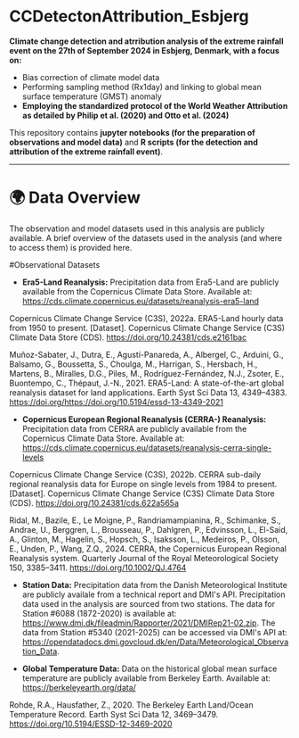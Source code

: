 # CCDetectonAttribution_Esbjerg

**Climate change detection and atrribution analysis of the extreme rainfall event on the 27th of September 2024 in Esbjerg, Denmark, with a focus on:**

- Bias correction of climate model data
- Performing sampling method (Rx1day) and linking to global mean surface temperature (GMST) anomaly
- **Employing the standardized protocol of the World Weather Attribution as detailed by Philip et al. (2020) and Otto et al. (2024)**

This repository contains **jupyter notebooks (for the preparation of observations and model data)** and **R scripts (for the detection and attribution of the extreme rainfall event)**.

---

# 🌍 Data Overview

The observation and model datasets used in this analysis are publicly available. A brief overview of the datasets used in the analysis (and where to access them) is provided here. 

#Observational Datasets

- **Era5-Land Reanalysis:** Precipitation data from Era5-Land are publicly available from the Copernicus Climate Data Store. Available at: https://cds.climate.copernicus.eu/datasets/reanalysis-era5-land

Copernicus Climate Change Service (C3S), 2022a. ERA5-Land hourly data from 1950 to present. [Dataset]. Copernicus Climate Change Service (C3S) Climate Data Store (CDS). https://doi.org/10.24381/cds.e2161bac 

Muñoz-Sabater, J., Dutra, E., Agustí-Panareda, A., Albergel, C., Arduini, G., Balsamo, G., Boussetta, S., Choulga, M., Harrigan, S., Hersbach, H., Martens, B., Miralles, D.G., Piles, M., Rodríguez-Fernández, N.J., Zsoter, E., Buontempo, C., Thépaut, J.-N., 2021. ERA5-Land: A state-of-the-art global reanalysis dataset for land applications. Earth Syst Sci Data 13, 4349–4383. https://doi.org/https://doi.org/10.5194/essd-13-4349-2021

- **Copernicus European Regional Reanalysis (CERRA-) Reanalysis:** Precipitation data from CERRA are publicly available from the Copernicus Climate Data Store. Available at: https://cds.climate.copernicus.eu/datasets/reanalysis-cerra-single-levels

Copernicus Climate Change Service (C3S), 2022b. CERRA sub-daily regional reanalysis data for Europe on single levels from 1984 to present. [Dataset]. Copernicus Climate Change Service (C3S) Climate Data Store (CDS). https://doi.org/10.24381/cds.622a565a 

Ridal, M., Bazile, E., Le Moigne, P., Randriamampianina, R., Schimanke, S., Andrae, U., Berggren, L., Brousseau, P., Dahlgren, P., Edvinsson, L., El-Said, A., Glinton, M., Hagelin, S., Hopsch, S., Isaksson, L., Medeiros, P., Olsson, E., Unden, P., Wang, Z.Q., 2024. CERRA, the Copernicus European Regional Reanalysis system. Quarterly Journal of the Royal Meteorological Society 150, 3385–3411. https://doi.org/10.1002/QJ.4764 

- **Station Data:** Precipitation data from the Danish Meteorological Institute are publicly availale from a technical report and DMI's API. Precipitation data used in the analysis are sourced from two stations. The data for Station #6088 (1872-2020) is available at: https://www.dmi.dk/fileadmin/Rapporter/2021/DMIRep21-02.zip. The data from Station #5340 (2021-2025) can be accessed via DMI's API at: https://opendatadocs.dmi.govcloud.dk/en/Data/Meteorological_Observation_Data.

- **Global Temperature Data:** Data on the historical global mean surface temperature are publicly available from Berkeley Earth. Available at: https://berkeleyearth.org/data/

Rohde, R.A., Hausfather, Z., 2020. The Berkeley Earth Land/Ocean Temperature Record. Earth Syst Sci Data 12, 3469–3479. https://doi.org/10.5194/ESSD-12-3469-2020 


